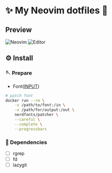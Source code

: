 # ✨ My Neovim dotfiles 🎉

## Preview

![Neovim](https://user-images.githubusercontent.com/54089360/202839491-7ab99fdf-1e97-410c-a3c3-58e4ff962363.png)
![Editor](https://user-images.githubusercontent.com/54089360/202839863-1b8b812b-9167-4bae-a393-4c34a7c38baa.png)

## ⚙️ Install

### 🪡 Prepare

* Font([INPUT](https://input.djr.com/preview/?size=14&language=python&theme=base16-dark&family=InputSans&width=300&weight=300&line-height=1.2&a=ss&g=ss&i=serifs_round&l=serifs_round&zero=0&asterisk=height&braces=straight&preset=default&customize=please))

```bash
# patch font
docker run --rm \
    -v /path/to/font:/in \
    -v /path/for/output:/out \
    nerdfonts/patcher \
    --careful \
    --complete \
    --progressbars
```

### 🔗 Dependencies

* [ ] rgrep
* [ ] fd
* [ ] lazygit

